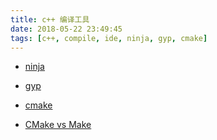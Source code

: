 ```yaml
---
title: c++ 编译工具
date: 2018-05-22 23:49:45
tags: [c++, compile, ide, ninja, gyp, cmake]
---
```


* [ninja](https://ninja-build.org/manual.html)
* [gyp](https://gyp.gsrc.io/)
* [cmake](https://cmake.org/)


* [CMake vs Make](https://prateekvjoshi.com/2014/02/01/cmake-vs-make/)

